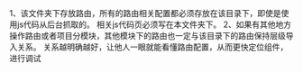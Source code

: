 1、该文件夹下存放路由，所有的路由相关配置都必须存放在该目录下，即使是使用js代码从后台抓取的。
相关js代码页必须写在本文件夹下。
2、如果有其他地方操作路由或者项目分模块，其他模块下的路由也一定与该目录下的路由保持层级导入关系。
关系越明确越好，让他人一眼就能看懂路由配置，从而更快定位组件，进行调试
